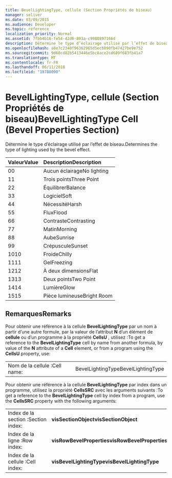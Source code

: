 ```yaml
---
title: BevelLightingType, cellule (Section Propriétés de biseau)
manager: soliver
ms.date: 03/09/2015
ms.audience: Developer
ms.topic: reference
localization_priority: Normal
ms.assetid: 7fbb4b16-fe54-42d6-803a-c9980897166d
description: Détermine le type d’éclairage utilisé par l’effet de biseau.
ms.openlocfilehash: a8e7c2340f96362965d5ecb890fb47427be9e752
ms.sourcegitcommit: 9d60cd82b5413446e5bc8ace2cd689f683fb41a7
ms.translationtype: MT
ms.contentlocale: fr-FR
ms.lasthandoff: 06/11/2018
ms.locfileid: "19788090"
---
```

# <a name="bevellightingtype-cell-bevel-properties-section"></a><span data-ttu-id="bfc0f-103">BevelLightingType, cellule (Section Propriétés de biseau)</span><span class="sxs-lookup"><span data-stu-id="bfc0f-103">BevelLightingType Cell (Bevel Properties Section)</span></span>

<span data-ttu-id="bfc0f-104">Détermine le type d’éclairage utilisé par l’effet de biseau.</span><span class="sxs-lookup"><span data-stu-id="bfc0f-104">Determines the type of lighting used by the bevel effect.</span></span>
  
|<span data-ttu-id="bfc0f-105">**Valeur**</span><span class="sxs-lookup"><span data-stu-id="bfc0f-105">**Value**</span></span>|<span data-ttu-id="bfc0f-106">**Description**</span><span class="sxs-lookup"><span data-stu-id="bfc0f-106">**Description**</span></span>|
|:-----|:-----|
|<span data-ttu-id="bfc0f-107">0</span><span class="sxs-lookup"><span data-stu-id="bfc0f-107">0</span></span>  <br/> |<span data-ttu-id="bfc0f-108">Aucun éclairage</span><span class="sxs-lookup"><span data-stu-id="bfc0f-108">No lighting</span></span>  <br/> |
|<span data-ttu-id="bfc0f-109">1</span><span class="sxs-lookup"><span data-stu-id="bfc0f-109">1</span></span>  <br/> |<span data-ttu-id="bfc0f-110">Trois points</span><span class="sxs-lookup"><span data-stu-id="bfc0f-110">Three Point</span></span>  <br/> |
|<span data-ttu-id="bfc0f-111">2</span><span class="sxs-lookup"><span data-stu-id="bfc0f-111">2</span></span>  <br/> |<span data-ttu-id="bfc0f-112">Équilibrer</span><span class="sxs-lookup"><span data-stu-id="bfc0f-112">Balance</span></span>  <br/> |
|<span data-ttu-id="bfc0f-113">3</span><span class="sxs-lookup"><span data-stu-id="bfc0f-113">3</span></span>  <br/> |<span data-ttu-id="bfc0f-114">Logiciel</span><span class="sxs-lookup"><span data-stu-id="bfc0f-114">Soft</span></span>  <br/> |
|<span data-ttu-id="bfc0f-115">4</span><span class="sxs-lookup"><span data-stu-id="bfc0f-115">4</span></span>  <br/> |<span data-ttu-id="bfc0f-116">Nécessité</span><span class="sxs-lookup"><span data-stu-id="bfc0f-116">Harsh</span></span>  <br/> |
|<span data-ttu-id="bfc0f-117">5</span><span class="sxs-lookup"><span data-stu-id="bfc0f-117">5</span></span>  <br/> |<span data-ttu-id="bfc0f-118">Flux</span><span class="sxs-lookup"><span data-stu-id="bfc0f-118">Flood</span></span>  <br/> |
|<span data-ttu-id="bfc0f-119">6</span><span class="sxs-lookup"><span data-stu-id="bfc0f-119">6</span></span>  <br/> |<span data-ttu-id="bfc0f-120">Contraste</span><span class="sxs-lookup"><span data-stu-id="bfc0f-120">Contrasting</span></span>  <br/> |
|<span data-ttu-id="bfc0f-121">7</span><span class="sxs-lookup"><span data-stu-id="bfc0f-121">7</span></span>  <br/> |<span data-ttu-id="bfc0f-122">Matin</span><span class="sxs-lookup"><span data-stu-id="bfc0f-122">Morning</span></span>  <br/> |
|<span data-ttu-id="bfc0f-123">8</span><span class="sxs-lookup"><span data-stu-id="bfc0f-123">8</span></span>  <br/> |<span data-ttu-id="bfc0f-124">Aube</span><span class="sxs-lookup"><span data-stu-id="bfc0f-124">Sunrise</span></span>  <br/> |
|<span data-ttu-id="bfc0f-125">9</span><span class="sxs-lookup"><span data-stu-id="bfc0f-125">9</span></span>  <br/> |<span data-ttu-id="bfc0f-126">Crépuscule</span><span class="sxs-lookup"><span data-stu-id="bfc0f-126">Sunset</span></span>  <br/> |
|<span data-ttu-id="bfc0f-127">10</span><span class="sxs-lookup"><span data-stu-id="bfc0f-127">10</span></span>  <br/> |<span data-ttu-id="bfc0f-128">Froide</span><span class="sxs-lookup"><span data-stu-id="bfc0f-128">Chilly</span></span>  <br/> |
|<span data-ttu-id="bfc0f-129">11</span><span class="sxs-lookup"><span data-stu-id="bfc0f-129">11</span></span>  <br/> |<span data-ttu-id="bfc0f-130">Gel</span><span class="sxs-lookup"><span data-stu-id="bfc0f-130">Freezing</span></span>  <br/> |
|<span data-ttu-id="bfc0f-131">12</span><span class="sxs-lookup"><span data-stu-id="bfc0f-131">12</span></span>  <br/> |<span data-ttu-id="bfc0f-132">À deux dimensions</span><span class="sxs-lookup"><span data-stu-id="bfc0f-132">Flat</span></span>  <br/> |
|<span data-ttu-id="bfc0f-133">13</span><span class="sxs-lookup"><span data-stu-id="bfc0f-133">13</span></span>  <br/> |<span data-ttu-id="bfc0f-134">Deux points</span><span class="sxs-lookup"><span data-stu-id="bfc0f-134">Two Point</span></span>  <br/> |
|<span data-ttu-id="bfc0f-135">14</span><span class="sxs-lookup"><span data-stu-id="bfc0f-135">14</span></span>  <br/> |<span data-ttu-id="bfc0f-136">Lumière</span><span class="sxs-lookup"><span data-stu-id="bfc0f-136">Glow</span></span>  <br/> |
|<span data-ttu-id="bfc0f-137">15</span><span class="sxs-lookup"><span data-stu-id="bfc0f-137">15</span></span>  <br/> |<span data-ttu-id="bfc0f-138">Pièce lumineuse</span><span class="sxs-lookup"><span data-stu-id="bfc0f-138">Bright Room</span></span>  <br/> |
   
## <a name="remarks"></a><span data-ttu-id="bfc0f-139">Remarques</span><span class="sxs-lookup"><span data-stu-id="bfc0f-139">Remarks</span></span>

<span data-ttu-id="bfc0f-140">Pour obtenir une référence à la cellule **BevelLightingType** par un nom à partir d’une autre formule, par la valeur de l’attribut **N** d’un élément de **cellule** ou d’un programme à la propriété **CellsU** , utilisez :</span><span class="sxs-lookup"><span data-stu-id="bfc0f-140">To get a reference to the **BevelLightingType** cell by name from another formula, by value of the **N** attribute of a **Cell** element, or from a program using the **CellsU** property, use:</span></span> 
  
|||
|:-----|:-----|
|<span data-ttu-id="bfc0f-141">Nom de la cellule :</span><span class="sxs-lookup"><span data-stu-id="bfc0f-141">Cell name:</span></span>  <br/> |<span data-ttu-id="bfc0f-142">BevelLightingType</span><span class="sxs-lookup"><span data-stu-id="bfc0f-142">BevelLightingType</span></span>  <br/> |
   
<span data-ttu-id="bfc0f-143">Pour obtenir une référence à la cellule **BevelLightingType** par index dans un programme, utilisez la propriété **CellsSRC** avec les arguments suivants :</span><span class="sxs-lookup"><span data-stu-id="bfc0f-143">To get a reference to the **BevelLightingType** cell by index from a program, use the **CellsSRC** property with the following arguments:</span></span> 
  
|||
|:-----|:-----|
|<span data-ttu-id="bfc0f-144">Index de la section :</span><span class="sxs-lookup"><span data-stu-id="bfc0f-144">Section index:</span></span>  <br/> |<span data-ttu-id="bfc0f-145">**visSectionObject**</span><span class="sxs-lookup"><span data-stu-id="bfc0f-145">**visSectionObject**</span></span> <br/> |
|<span data-ttu-id="bfc0f-146">Index de la ligne :</span><span class="sxs-lookup"><span data-stu-id="bfc0f-146">Row index:</span></span>  <br/> |<span data-ttu-id="bfc0f-147">**visRowBevelProperties**</span><span class="sxs-lookup"><span data-stu-id="bfc0f-147">**visRowBevelProperties**</span></span> <br/> |
|<span data-ttu-id="bfc0f-148">Index de la cellule :</span><span class="sxs-lookup"><span data-stu-id="bfc0f-148">Cell index:</span></span>  <br/> |<span data-ttu-id="bfc0f-149">**visBevelLightingType**</span><span class="sxs-lookup"><span data-stu-id="bfc0f-149">**visBevelLightingType**</span></span> <br/> |
   

